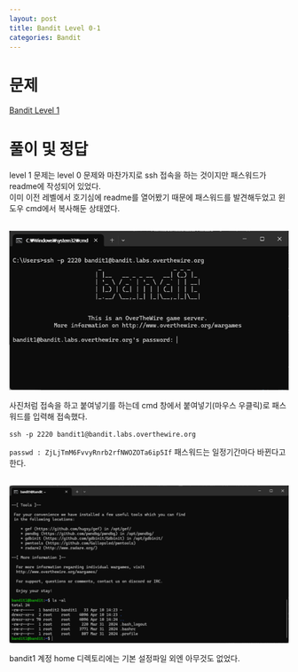 ```yaml
---
layout: post
title: Bandit Level 0-1
categories: Bandit
---
```


# 문제

[Bandit Level 1](https://overthewire.org/wargames/bandit/bandit1.html)

# 풀이 및 정답

level 1 문제는 level 0 문제와 마찬가지로 ssh 접속을 하는 것이지만 패스워드가 readme에 작성되어 있었다.<br>
이미 이전 레벨에서 호기심에 readme를 열어봤기 때문에 패스워드를 발견해두었고 윈도우 cmd에서 복사해둔 상태였다.<br><br>

![](/assets/images/posts/2025-05-20-bandit1/0.png)

사진처럼 접속을 하고 붙여넣기를 하는데 cmd 창에서 붙여넣기(마우스 우클릭)로 패스워드를 입력해 접속했다.<br>

``` windows-command
ssh -p 2220 bandit1@bandit.labs.overthewire.org
```

`passwd : ZjLjTmM6FvvyRnrb2rfNWOZOTa6ip5If`
패스워드는 일정기간마다 바뀐다고 한다.
<br><br>


![](/assets/images/posts/2025-05-20-bandit1/1.png)

bandit1 계정 home 디렉토리에는 기본 설정파일 외엔 아무것도 없었다.